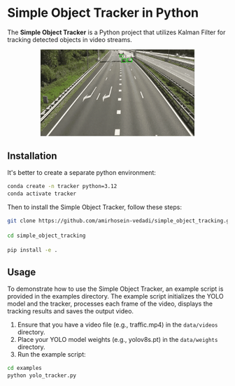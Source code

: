 # Simple Object Tracker in Python
The **Simple Object Tracker** is a Python project that utilizes Kalman Filter for tracking detected objects in video streams.
<p align="center">
  <a href="https://github.com/amirhosein-vedadi/simple_object_tracking">
    <img width="70%" src="data/videos/output.gif" alt="logo">
  </a>
</p>

## Installation

It's better to create a separate python environment:
  ```bash
  conda create -n tracker python=3.12
  conda activate tracker
  ```

Then to install the Simple Object Tracker, follow these steps:

   ```bash
   git clone https://github.com/amirhosein-vedadi/simple_object_tracking.git
   
   cd simple_object_tracking

   pip install -e .
   ```
## Usage

To demonstrate how to use the Simple Object Tracker, an example script is provided in the examples directory. The example script initializes the YOLO model and the tracker, processes each frame of the video, displays the tracking results and saves the output video.
1. Ensure that you have a video file (e.g., traffic.mp4) in the `data/videos` directory.
2. Place your YOLO model weights (e.g., yolov8s.pt) in the `data/weights` directory.
3. Run the example script:
```bash
cd examples
python yolo_tracker.py
```